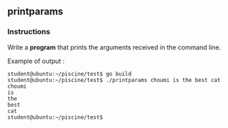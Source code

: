 ## printparams

### Instructions

Write a **program** that prints the arguments received in the command line.

Example of output :

```console
student@ubuntu:~/piscine/test$ go build
student@ubuntu:~/piscine/test$ ./printparams choumi is the best cat
choumi
is
the
best
cat
student@ubuntu:~/piscine/test$
```
